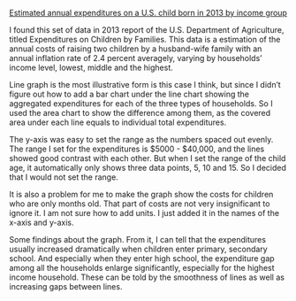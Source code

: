 [Estimated annual expenditures on a U.S. child born in 2013 by income group](https://docs.google.com/spreadsheets/d/1x8qzcvpLpAR3y7xstFzzVzaGTtLngN2FyVLdrqgRNGM/edit#gid=0)

I found this set of data in 2013 report of the U.S. Department of Agriculture, titled Expenditures on Children by Families. This data is a estimation of the annual costs of raising two children by a husband-wife family with an annual inflation rate of 2.4 percent averagely, varying by households’ income level, lowest, middle and the highest. 

Line graph is the most illustrative form is this case I think, but since I didn’t figure out how to add a bar chart under the line chart showing the aggregated expenditures for each of the three types of households. So I used the area chart to show the difference among them, as the covered area under each line equals to individual total expenditures. 

The y-axis was easy to set the range as the numbers spaced out evenly. The range I set for the expenditures is $5000 - $40,000, and the lines showed good contrast with each other. But when I set the range of the child age, it automatically only shows three data points, 5, 10 and 15. So I decided that I would not set the range. 

It is also a problem for me to make the graph show the costs for children who are only months old. That part of costs are not very insignificant to ignore it. I am not sure how to add units. I just added it in the names of the x-axis and y-axis. 

 Some findings about the graph. From it, I can tell that the expenditures usually increased dramatically when children enter primary, secondary school. And especially when they enter high school, the expenditure gap among all the households enlarge significantly, especially for the highest income household. These can be told by the smoothness of lines as well as increasing gaps between lines. 

